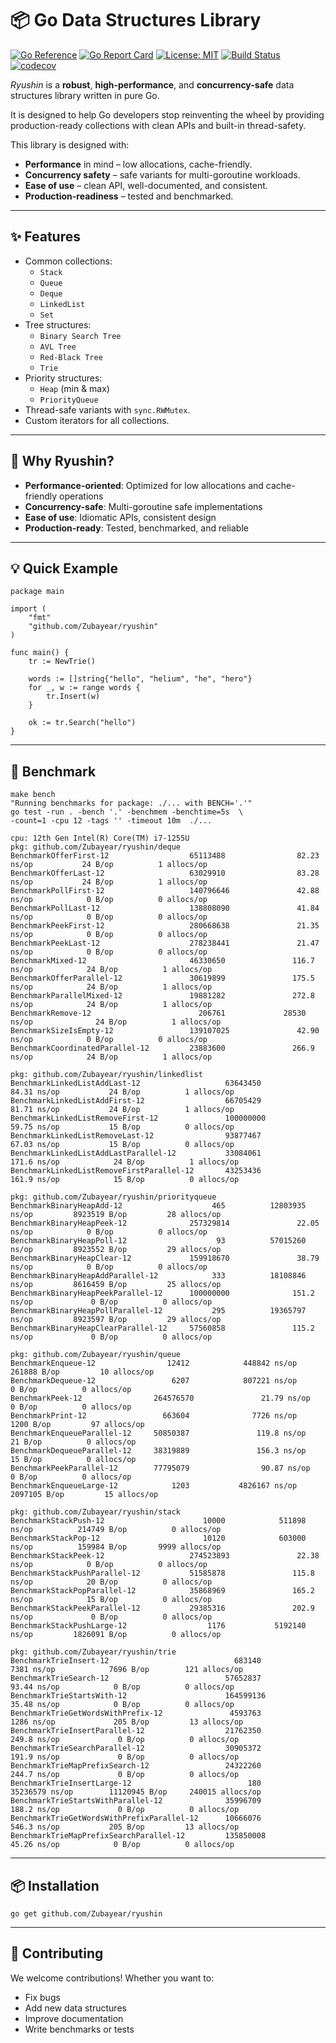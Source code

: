 # 📦 Go Data Structures Library

[![Go Reference](https://pkg.go.dev/badge/github.com/Zubayear/ryushin.svg)](https://pkg.go.dev/github.com/Zubayear/ryushin)
[![Go Report Card](https://goreportcard.com/badge/github.com/Zubayear/ryushin)](https://goreportcard.com/report/github.com/Zubayear/ryushin)
[![License: MIT](https://img.shields.io/badge/License-MIT-yellow.svg)](LICENSE)
[![Build Status](https://github.com/Zubayear/ryushin/actions/workflows/go.yml/badge.svg)](https://github.com/Zubayear/ryushin/actions)
[![codecov](https://codecov.io/gh/Zubayear/ryushin/branch/main/graph/badge.svg)](https://codecov.io/gh/Zubayear/ryushin)

*Ryushin* is a **robust**, **high-performance**, and **concurrency-safe** data structures library written in pure Go.

It is designed to help Go developers stop reinventing the wheel by providing production-ready collections with clean APIs and built-in thread-safety.

This library is designed with:
- **Performance** in mind – low allocations, cache-friendly.
- **Concurrency safety** – safe variants for multi-goroutine workloads.
- **Ease of use** – clean API, well-documented, and consistent.
- **Production-readiness** – tested and benchmarked.

---

## ✨ Features

- Common collections:
  - `Stack`
  - `Queue`
  - `Deque`
  - `LinkedList`
  - `Set`
- Tree structures:
  - `Binary Search Tree`
  - `AVL Tree`
  - `Red-Black Tree`
  - `Trie`
- Priority structures:
  - `Heap` (min & max)
  - `PriorityQueue`
- Thread-safe variants with `sync.RWMutex`.
- Custom iterators for all collections.

---
## 🚀 Why Ryushin?
- **Performance-oriented**: Optimized for low allocations and cache-friendly operations
- **Concurrency-safe**: Multi-goroutine safe implementations
- **Ease of use**: Idiomatic APIs, consistent design
- **Production-ready**: Tested, benchmarked, and reliable

---
## 💡 Quick Example
```
package main

import (
    "fmt"
    "github.com/Zubayear/ryushin"
)

func main() {
    tr := NewTrie()

	words := []string{"hello", "helium", "he", "hero"}
	for _, w := range words {
		tr.Insert(w)
	}
	
	ok := tr.Search("hello")
}
```

---
## 💪 Benchmark
```
make bench
"Running benchmarks for package: ./... with BENCH='.'"
go test -run . -bench '.' -benchmem -benchtime=5s  \
-count=1 -cpu 12 -tags '' -timeout 10m  ./...

cpu: 12th Gen Intel(R) Core(TM) i7-1255U
pkg: github.com/Zubayear/ryushin/deque
BenchmarkOfferFirst-12                  65113488                82.23 ns/op           24 B/op          1 allocs/op
BenchmarkOfferLast-12                   63029910                83.28 ns/op           24 B/op          1 allocs/op
BenchmarkPollFirst-12                   140796646               42.88 ns/op            0 B/op          0 allocs/op
BenchmarkPollLast-12                    138808090               41.84 ns/op            0 B/op          0 allocs/op
BenchmarkPeekFirst-12                   280668638               21.35 ns/op            0 B/op          0 allocs/op
BenchmarkPeekLast-12                    278238441               21.47 ns/op            0 B/op          0 allocs/op
BenchmarkMixed-12                       46330650               116.7 ns/op            24 B/op          1 allocs/op
BenchmarkOfferParallel-12               30619899               175.5 ns/op            24 B/op          1 allocs/op
BenchmarkParallelMixed-12               19881282               272.8 ns/op            24 B/op          1 allocs/op
BenchmarkRemove-12                        206761             28530 ns/op              24 B/op          1 allocs/op
BenchmarkSizeIsEmpty-12                 139107025               42.90 ns/op            0 B/op          0 allocs/op
BenchmarkCoordinatedParallel-12         23883600               266.9 ns/op            24 B/op          1 allocs/op

pkg: github.com/Zubayear/ryushin/linkedlist
BenchmarkLinkedListAddLast-12                   63643450                84.31 ns/op           24 B/op          1 allocs/op
BenchmarkLinkedListAddFirst-12                  66705429                81.71 ns/op           24 B/op          1 allocs/op
BenchmarkLinkedListRemoveFirst-12               100000000               59.75 ns/op           15 B/op          0 allocs/op
BenchmarkLinkedListRemoveLast-12                93877467                67.03 ns/op           15 B/op          0 allocs/op
BenchmarkLinkedListAddLastParallel-12           33084061               171.6 ns/op            24 B/op          1 allocs/op
BenchmarkLinkedListRemoveFirstParallel-12       43253436               161.9 ns/op            15 B/op          0 allocs/op

pkg: github.com/Zubayear/ryushin/priorityqueue
BenchmarkBinaryHeapAdd-12                    465          12803935 ns/op         8923519 B/op         28 allocs/op
BenchmarkBinaryHeapPeek-12              257329814               22.05 ns/op            0 B/op          0 allocs/op
BenchmarkBinaryHeapPoll-12                    93          57015260 ns/op         8923552 B/op         29 allocs/op
BenchmarkBinaryHeapClear-12             159918670               38.79 ns/op            0 B/op          0 allocs/op
BenchmarkBinaryHeapAddParallel-12            333          18108846 ns/op         8616459 B/op         25 allocs/op
BenchmarkBinaryHeapPeekParallel-12      100000000              151.2 ns/op             0 B/op          0 allocs/op
BenchmarkBinaryHeapPollParallel-12           295          19365797 ns/op         8923597 B/op         29 allocs/op
BenchmarkBinaryHeapClearParallel-12     57560858               115.2 ns/op             0 B/op          0 allocs/op

pkg: github.com/Zubayear/ryushin/queue
BenchmarkEnqueue-12                12412            448842 ns/op          261888 B/op         10 allocs/op
BenchmarkDequeue-12                 6207            807221 ns/op               0 B/op          0 allocs/op
BenchmarkPeek-12                264576570               21.79 ns/op            0 B/op          0 allocs/op
BenchmarkPrint-12                 663604              7726 ns/op            1200 B/op         97 allocs/op
BenchmarkEnqueueParallel-12     50850387               119.8 ns/op            21 B/op          0 allocs/op
BenchmarkDequeueParallel-12     38319889               156.3 ns/op            15 B/op          0 allocs/op
BenchmarkPeekParallel-12        77795079                90.87 ns/op            0 B/op          0 allocs/op
BenchmarkEnqueueLarge-12            1203           4826167 ns/op         2097105 B/op         15 allocs/op

pkg: github.com/Zubayear/ryushin/stack
BenchmarkStackPush-12                      10000            511898 ns/op          214749 B/op          0 allocs/op
BenchmarkStackPop-12                       10120            603000 ns/op          159984 B/op       9999 allocs/op
BenchmarkStackPeek-12                   274523893               22.38 ns/op            0 B/op          0 allocs/op
BenchmarkStackPushParallel-12           51585878               115.8 ns/op            20 B/op          0 allocs/op
BenchmarkStackPopParallel-12            35868969               165.2 ns/op            15 B/op          0 allocs/op
BenchmarkStackPeekParallel-12           29385316               202.9 ns/op             0 B/op          0 allocs/op
BenchmarkStackPushLarge-12                  1176           5192140 ns/op         1826091 B/op          0 allocs/op

pkg: github.com/Zubayear/ryushin/trie
BenchmarkTrieInsert-12                            683140              7381 ns/op            7696 B/op        121 allocs/op
BenchmarkTrieSearch-12                          57652837                93.44 ns/op            0 B/op          0 allocs/op
BenchmarkTrieStartsWith-12                      164599136               35.48 ns/op            0 B/op          0 allocs/op
BenchmarkTrieGetWordsWithPrefix-12               4593763              1286 ns/op             205 B/op         13 allocs/op
BenchmarkTrieInsertParallel-12                  21762350               249.8 ns/op             0 B/op          0 allocs/op
BenchmarkTrieSearchParallel-12                  30905372               191.9 ns/op             0 B/op          0 allocs/op
BenchmarkTrieMapPrefixSearch-12                 24322260               244.7 ns/op             0 B/op          0 allocs/op
BenchmarkTrieInsertLarge-12                          180          35236579 ns/op        11120945 B/op     240015 allocs/op
BenchmarkTrieStartsWithParallel-12              35996709               188.2 ns/op             0 B/op          0 allocs/op
BenchmarkTrieGetWordsWithPrefixParallel-12      10666076               546.3 ns/op           205 B/op         13 allocs/op
BenchmarkTrieMapPrefixSearchParallel-12         135850008               45.26 ns/op            0 B/op          0 allocs/op
```
---

## 📦 Installation
```
go get github.com/Zubayear/ryushin
```
---
## 🤝 Contributing
We welcome contributions! Whether you want to:
- Fix bugs
- Add new data structures
- Improve documentation
- Write benchmarks or tests
